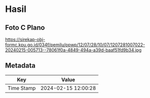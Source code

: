 # Hasil

## Foto C Plano

https://sirekap-obj-formc.kpu.go.id/034f/pemilu/ppwp/12/07/28/10/07/1207281007022-20240215-005713--78061f0a-4849-494a-a39d-baaf51fd9b34.jpg


## Metadata

| Key        | Value               |
| ---------- | ------------------- |
| Time Stamp | 2024-02-15 12:00:28 |



